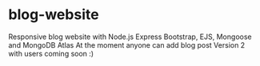 # blog-website

Responsive blog website with Node.js Express Bootstrap, EJS, Mongoose and MongoDB Atlas
At the moment anyone can add blog post
Version 2 with users coming soon :)
